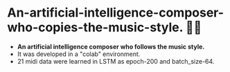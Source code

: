 # An-artificial-intelligence-composer-who-copies-the-music-style. 🎼🎵
- **An artificial intelligence composer who follows the music style.**
- It was developed in a "colab" environment.
- 21 midi data were learned in LSTM as epoch-200 and batch_size-64.
